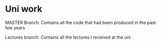 # Uni work

MASTER Branch: Contains all the code that had been produced in the past few years


Lectures branch: Contains all the lectures I received at the uni

